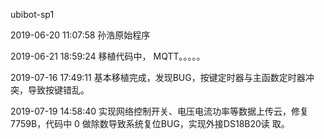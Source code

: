ubibot-sp1

2019-06-20 11:07:58 孙浩原始程序

2019-06-21 18:59:24 移植代码中， MQTT。。。。。 

2019-07-16 17:49:11 基本移植完成，发现BUG，按键定时器与主函数定时器冲突，导致按键错乱。

2019-07-19 14:58:40 实现网络控制开关、电压电流功率等数据上传云，修复7759B，代码中 0 做除数导致系统复位BUG，实现外接DS18B20读  取。